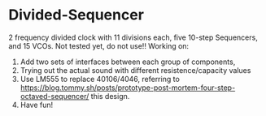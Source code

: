 # Divided-Sequencer
2 frequency divided clock with 11 divisions each, five 10-step Sequencers, and 15 VCOs.
Not tested yet, do not use!!
Working on: 
1. Add two sets of interfaces between each group of components,
2. Trying out the actual sound with different resistence/capacity values 
3. Use LM555 to replace 40106/4046, referring to https://blog.tommy.sh/posts/prototype-post-mortem-four-step-octaved-sequencer/ this design.
4. Have fun!
